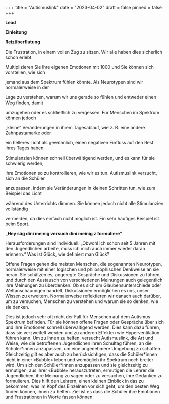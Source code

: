 +++
title = "Autismuslink"
date = "2023-04-02"
draft = false
pinned = false
+++


**Lead**



**Einleitung**





**Reizüberflutung**

Die Frustration, in einem vollen Zug zu sitzen. Wir alle haben dies sicherlich schon erlebt.

Multiplizieren Sie Ihre eigenen Emotionen mit 1000 und Sie können sich vorstellen, wie sich

jemand aus dem Spektrum fühlen könnte. Als Neurotypen sind wir normalerweise in der

Lage zu verstehen, warum wir uns gerade so fühlen und entweder einen Weg finden, damit

umzugehen oder es schließlich zu vergessen. Für Menschen im Spektrum können jedoch

„kleine“ Veränderungen in ihrem Tagesablauf, wie z. B. eine andere Zahnpastamarke oder

ein helleres Licht als gewöhnlich, einen negativen Einfluss auf den Rest ihres Tages haben.

Stimulanzien können schnell überwältigend werden, und es kann für sie schwierig werden,

ihre Emotionen so zu kontrollieren, wie wir es tun. Autismuslink versucht, sich an die Schüler

anzupassen, indem sie Veränderungen in kleinen Schritten tun, wie zum Beispiel das Licht

während des Unterrichts dimmen. Sie können jedoch nicht alle Stimulanzien vollständig

vermeiden, da dies einfach nicht möglich ist. Ein sehr häufiges Beispiel ist beim Sport.











**„Hey säg dini meinig versuch dini meinig z formuliere“**





Herausforderungen sind individuell. „Obwohl ich schon seit 5 Jahren mit den Jugendlichen arbeite, muss ich mich auch immer wieder daran erinnern.“ Was ist Glück, wie definiert man Glück?



Offene Fragen gehen die meisten Menschen, die sogenannten Neurotypen, normalerweise mit einer logischen und philosophischen Denkweise an sie heran. Sie schätzen es, angeregte Gespräche und Diskussionen zu führen, und durch den Austausch von verschiedenen Meinungen auch gelegentlich ihre Meinungen zu überdenken. Ob es sich um Glaubensunterschiede oder Weltanschauungen handelt, Diskussionen ermöglichen es uns, unser Wissen zu erweitern. Normalerweise reflektieren wir danach auch darüber, um zu versuchen, Menschen zu verstehen und warum sie so denken, wie sie denken.



Dies ist jedoch sehr oft nicht der Fall für Menschen auf dem Autismus Spektrum befinden. Für sie können offene Fragen oder Gespräche über sich und ihre Emotionen schnell überwältigend werden. Dies kann dazu führen, dass sie verzweifelt werden und zu anderen Effekten wie Hyperventilation führen kann. Um zu ihnen zu helfen, versucht Autismuslink, die Art und Weise, wie die betroffenen Jugendlichen ihren Schultag führen, an die Schüler\*innen anzupassen, um eine angenehmere Umgebung zu schaffen. Gleichzeitig gilt es aber auch zu berücksichtigen, dass die Schüler\*innen nicht in einer «Bubble» leben und womöglich ihr Spektrum noch breiter wird. Um sich den Schüler*innen anzupassen und sie gleichzeitig zu ermutigen, aus ihrer «Bubble» herauszutreten, ermutigen die Lehrer die Jugendlichen, ihre Meinung zu sagen oder zu versuchen, ihre Gedanken zu formulieren. Dies hilft den Lehrern, einen kleinen Einblick in das zu bekommen, was im Kopf des Einzelnen vor sich geht, um den besten Weg finden können, ihnen zu helfen. Ziel ist es dass die Schüler ihre Emotionen und Frustrationen in Worte fassen können.
